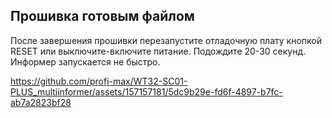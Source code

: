 ## Прошивка готовым файлом
После завершения прошивки перезапустите отладочную плату кнопкой RESET или выключите-включите питание. Подождите 20-30 секунд. Информер запускается не быстро.


https://github.com/profi-max/WT32-SC01-PLUS_multiinformer/assets/157157181/5dc9b29e-fd6f-4897-b7fc-ab7a2823bf28



